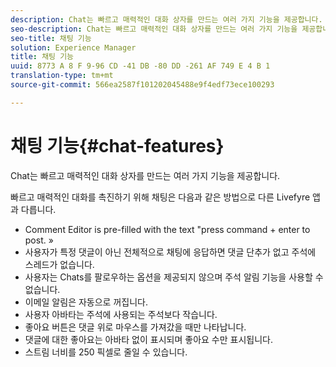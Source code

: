```yaml
---
description: Chat는 빠르고 매력적인 대화 상자를 만드는 여러 가지 기능을 제공합니다.
seo-description: Chat는 빠르고 매력적인 대화 상자를 만드는 여러 가지 기능을 제공합니다.
seo-title: 채팅 기능
solution: Experience Manager
title: 채팅 기능
uuid: 8773 A 8 F 9-96 CD -41 DB -80 DD -261 AF 749 E 4 B 1
translation-type: tm+mt
source-git-commit: 566ea2587f101202045488e9f4edf73ece100293

---
```



# 채팅 기능{#chat-features}

Chat는 빠르고 매력적인 대화 상자를 만드는 여러 가지 기능을 제공합니다.



빠르고 매력적인 대화를 촉진하기 위해 채팅은 다음과 같은 방법으로 다른 Livefyre 앱과 다릅니다.

* Comment Editor is pre-filled with the text "press command + enter to post. »
* 사용자가 특정 댓글이 아닌 전체적으로 채팅에 응답하면 댓글 단추가 없고 주석에 스레드가 없습니다.
* 사용자는 Chats를 팔로우하는 옵션을 제공되지 않으며 주석 알림 기능을 사용할 수 없습니다.
* 이메일 알림은 자동으로 꺼집니다.
* 사용자 아바타는 주석에 사용되는 주석보다 작습니다.
* 좋아요 버튼은 댓글 위로 마우스를 가져갔을 때만 나타납니다.
* 댓글에 대한 좋아요는 아바타 없이 표시되며 좋아요 수만 표시됩니다.
* 스트림 너비를 250 픽셀로 줄일 수 있습니다.

